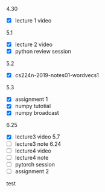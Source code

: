 4.30
- [x]  lecture 1 video

5.1
- [x] lecture 2 video
- [x] python review session

5.2
- [x] cs224n-2019-notes01-wordvecs1

5.3
- [x] assignment 1
- [x] numpy tutotial
- [x] numpy broadcast

6.25
- [x] lecture3 video 5.7
- [ ] lecture3 note 6.24
- [ ] lecture4 video
- [ ] lecture4 note
- [ ] pytorch session
- [ ] assignment 2

test
